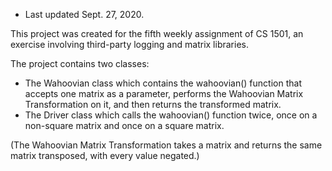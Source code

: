 * Last updated Sept. 27, 2020.

This project was created for the fifth weekly assignment of CS 1501, an exercise involving third-party logging and matrix libraries. 

The project contains two classes: 
- The Wahoovian class which contains the wahoovian() function that accepts one matrix as a parameter, performs the Wahoovian Matrix Transformation on it, and then returns the transformed matrix. 
- The Driver class which calls the wahoovian() function twice, once on a non-square matrix and once on a square matrix. 

(The Wahoovian Matrix Transformation takes a matrix and returns the same matrix transposed, with every value negated.)